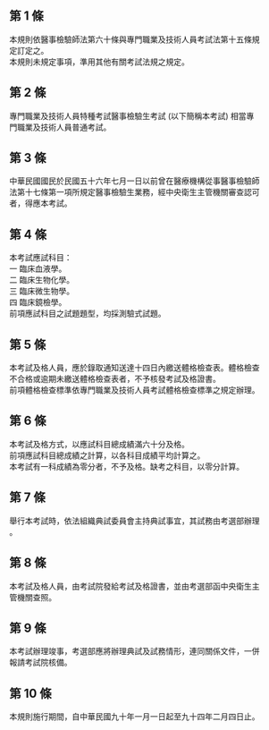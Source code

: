 第 1 條
-------
本規則依醫事檢驗師法第六十條與專門職業及技術人員考試法第十五條規  
定訂定之。  
本規則未規定事項，準用其他有關考試法規之規定。

第 2 條
-------
專門職業及技術人員特種考試醫事檢驗生考試 (以下簡稱本考試) 相當專  
門職業及技術人員普通考試。

第 3 條
-------
中華民國國民於民國五十六年七月一日以前曾在醫療機構從事醫事檢驗師  
法第十七條第一項所規定醫事檢驗生業務，經中央衛生主管機關審查認可  
者，得應本考試。

第 4 條
-------
本考試應試科目：                               
一  臨床血液學。                               
二  臨床生物化學。                             
三  臨床微生物學。                             
四  臨床鏡檢學。                               
前項應試科目之試題題型，均採測驗式試題。

第 5 條
-------
本考試及格人員，應於錄取通知送達十四日內繳送體格檢查表。體格檢查  
不合格或逾期未繳送體格檢查表者，不予核發考試及格證書。            
前項體格檢查標準依專門職業及技術人員考試體格檢查標準之規定辦理。

第 6 條
-------
本考試及格方式，以應試科目總成績滿六十分及格。                 
前項應試科目總成績之計算，以各科目成績平均計算之。             
本考試有一科成績為零分者，不予及格。缺考之科目，以零分計算。

第 7 條
-------
舉行本考試時，依法組織典試委員會主持典試事宜，其試務由考選部辦理  
。

第 8 條
-------
本考試及格人員，由考試院發給考試及格證書，並由考選部函中央衛生主  
管機關查照。

第 9 條
-------
本考試辦理竣事，考選部應將辦理典試及試務情形，連同關係文件，一併  
報請考試院核備。

第 10 條
--------
本規則施行期間，自中華民國九十年一月一日起至九十四年二月四日止。

